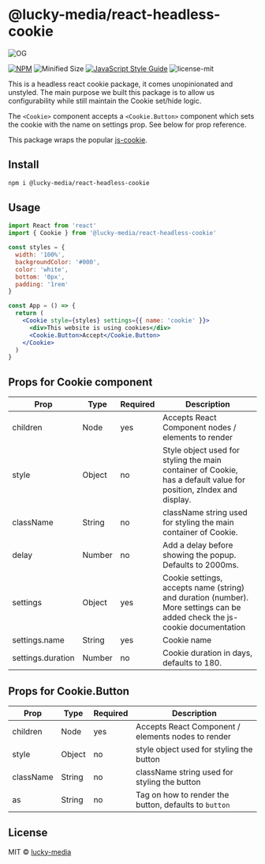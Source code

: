 # @lucky-media/react-headless-cookie

![OG](https://user-images.githubusercontent.com/11158157/101268468-70482b80-3763-11eb-8145-74eae4093374.jpg)

[![NPM](https://img.shields.io/npm/v/@lucky-media/react-headless-cookie.svg)](https://www.npmjs.com/package/@lucky-media/react-headless-cookie) ![Minified Size](https://img.shields.io/bundlephobia/min/@lucky-media/react-headless-cookie) [![JavaScript Style Guide](https://img.shields.io/badge/code_style-standard-brightgreen.svg)](https://standardjs.com) ![license-mit](https://img.shields.io/badge/license-MIT-green)

This is a headless react cookie package, it comes unopinionated and unstyled. The main purpose we built this package is to allow us configurability while still maintain the Cookie set/hide logic.

The `<Cookie>` component accepts a `<Cookie.Button>` component which sets the cookie with the name on settings prop. See below for prop reference.

This package wraps the popular [js-cookie](https://github.com/js-cookie/js-cookie).

## Install

```bash
npm i @lucky-media/react-headless-cookie
```

## Usage

```jsx
import React from 'react'
import { Cookie } from '@lucky-media/react-headless-cookie'

const styles = {
  width: '100%',
  backgroundColor: '#000',
  color: 'white',
  bottom: '0px',
  padding: '1rem'
}

const App = () => {
  return (
    <Cookie style={styles} settings={{ name: 'cookie' }}>
      <div>This website is using cookies</div>
      <Cookie.Button>Accept</Cookie.Button>
    </Cookie>
  )
}
```

## Props for Cookie component
| Prop              | Type   | Required | Description                                                                                                                |
|-------------------|--------|----------|----------------------------------------------------------------------------------------------------------------------------|
| children          | Node   |    yes   | Accepts React Component nodes / elements to render                                                                                    |
| style             | Object |    no    | Style object used for styling the main container of Cookie, has a default value for position, zIndex and display.          |
| className         | String |    no    | className string used for styling the main container of Cookie.                                                            |
| delay             | Number |    no    | Add a delay before showing the popup. Defaults to 2000ms.                                                                  |
| settings          | Object |    yes   | Cookie settings, accepts name (string) and duration (number). More settings can be added check the js-cookie documentation |
| settings.name     | String |    yes   | Cookie name                                                                                                                |
| settings.duration | Number |    no    | Cookie duration in days, defaults to 180.                                                                                  |

## Props for Cookie.Button
| Prop | Type | Required | Description |
|------|------|----------|-------------|
| children | Node | yes | Accepts React Component / elements nodes to render |
| style | Object | no | style object used for styling the button |
| className | String | no | className string used for styling the button |
| as | String | no | Tag on how to render the button, defaults to `button` |

## License

MIT © [lucky-media](https://github.com/lucky-media)
